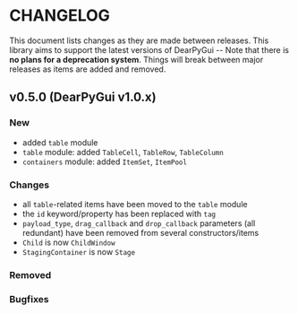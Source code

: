 # CHANGELOG

This document lists changes as they are made between releases. This library aims to support the latest versions of DearPyGui -- Note that there is **no plans for a deprecation system**. Things will break between major releases as items are added and removed.

## v0.5.0 (DearPyGui v1.0.x)

### New
* added `table` module
* `table` module: added `TableCell`, `TableRow`, `TableColumn`
* `containers` module: added `ItemSet`, `ItemPool`

### Changes
* all `table`-related items have been moved to the `table` module
* the `id` keyword/property has been replaced with `tag`
* `payload_type`, `drag_callback` and `drop_callback` parameters (all redundant) have been removed from several constructors/items
* `Child` is now `ChildWindow`
* `StagingContainer` is now `Stage`

### Removed

### Bugfixes

